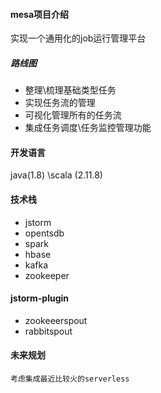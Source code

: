 

#### mesa项目介绍
实现一个通用化的job运行管理平台

##### 路线图
* 整理\梳理基础类型任务
* 实现任务流的管理
* 可视化管理所有的任务流
* 集成任务调度\任务监控管理功能



#### 开发语言
java(1.8) \scala (2.11.8)


#### 技术栈
* jstorm
* opentsdb
* spark
* hbase
* kafka
* zookeeper


#### jstorm-plugin
* zookeeerspout
* rabbitspout

#### 未来规划
`考虑集成最近比较火的serverless`




